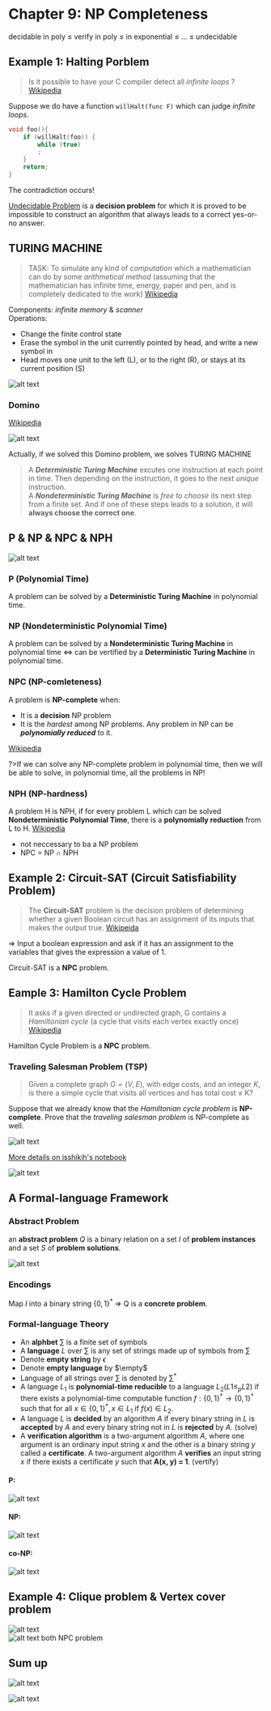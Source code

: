 # Chapter 9: NP Completeness  

decidable in poly $\leq$ verify in poly $\leq$ in exponential $\leq$ ... $\leq$ undecidable  

## Example 1: Halting Porblem  

>Is it possible to have your C compiler detect all *infinite loops* ? [Wikipedia](https://en.wikipedia.org/wiki/Halting_problem)  

Suppose we do have a function `willHalt(func F)` which can judge *infinite loops*.

```c
void foo(){
    if (willHalt(foo)) {
        while (true)
        ;
    }
    return;
}
```

The contradiction occurs!  

[Undecidable Problem](https://en.wikipedia.org/wiki/Undecidable_problem) is a **decision problem** for which it is proved to be impossible to construct an algorithm that always leads to a correct yes-or-no answer.

## TURING MACHINE  

>TASK: To simulate any kind of *computation* which a mathematician can do by some *arithmetical method* (assuming that the mathematician has infinite time, energy, paper and pen, and is completely dedicated to the work) [Wikipedia](https://en.wikipedia.org/wiki/Turing_machine)  

Components: *infinite memory* & *scanner*  
Operations:  
- Change the finite control state  
- Erase the symbol in the unit currently pointed by head, and write a new symbol in  
- Head moves one unit to the left (L), or to the right (R), or stays at its current position (S)

![alt text](image-58.png)

### Domino  

[Wikipedia](https://en.wikipedia.org/wiki/Post_correspondence_problem#Proof_sketch_of_undecidability)

![alt text](image-59.png)  

Actually, if we solved this Domino problem, we solves TURING MACHINE  

>A ***Deterministic Turing Machine*** excutes one instruction at each point in time. Then depending on the instruction, it goes to the next *unique* instruction.  
>A ***Nondeterministic Turing Machine*** is *free to choose* its next step from a finite set. And if one of these steps leads to a solution, it will **always choose the correct one**.  

## P & NP & NPC & NPH  

![alt text](63.png)  

### P (Polynomial Time)
A problem can be solved by a **Deterministic Turing Machine** in polynomial time.  

### NP (Nondeterministic Polynomial Time)  
A problem can be solved by a **Nondeterministic Turing Machine** in polynomial time $\Leftrightarrow$ can be vertified by a **Deterministic Turing Machine** in polynomial time.  

### NPC (NP-comleteness)  
A problem is **NP-complete** when:  
- It is a **decision** NP problem  
- It is the *hardest* among NP problems. Any problem in NP can be ***polynomially reduced*** to it.  

[Wikipedia](https://en.wikipedia.org/wiki/NP-completeness)  

?>If we can solve any NP-complete problem in polynomial time, then we will be able to solve, in polynomial time, all the problems in NP!  

### NPH (NP-hardness)  
A problem H is NPH, if for every problem L which can be solved **Nondeterministic Polynomial Time**, there is a **polynomially reduction** from L to H. [Wikipedia](https://en.wikipedia.org/wiki/NP-hardness)  
- not neccessary to ba a NP problem  
- NPC = NP $\cap$ NPH  

## Example 2: Circuit-SAT (Circuit Satisfiability Problem)  

>The **Circuit-SAT** problem is the decision problem of determining whether a given Boolean circuit has an assignment of its inputs that makes the output true. [Wikipeida](https://en.wikipedia.org/wiki/Circuit_satisfiability_problem)  

$\Rightarrow$ Input a boolean expression and ask if it has an assignment to the variables that gives the expression a value of 1.  

Circuit-SAT is a **NPC** problem.

## Eample 3: Hamilton Cycle Problem  

>It asks if a given directed or undirected graph, G contains a *Hamiltonian cycle* (a cycle that visits each vertex exactly once) [Wikipedia](https://en.wikipedia.org/wiki/Hamiltonian_path_problem)  

Hamilton Cycle Problem is a **NPC** problem.  

### Traveling Salesman Problem (TSP)   

>Given a complete graph $G=(V, E)$, with edge costs, and an integer $K$, is there a simple cycle that visits all vertices and has total cost $\leq$ K?  

Suppose that we already know that the *Hamiltonian cycle problem* is **NP-complete**.  Prove that the *traveling salesman problem* is NP-complete as well.

![alt text](image-60.png)  

[More details on isshikih's notebook](https://note.isshikih.top/cour_note/D2CX_AdvancedDataStructure/Lec10/#traveling-salesman-problem)

![alt text](image-61.png)  

## A Formal-language Framework  

### Abstract Problem  
an **abstract problem** $Q$ is a binary relation on a set $I$ of **problem instances** and a set $S$ of **problem solutions**.  

![alt text](image-62.png)  

### Encodings  
Map $I$ into a binary string $\{ 0, 1 \}^{*}$ $\Rightarrow$ Q is a **concrete problem**.  

### Formal-language Theory  
- An **alphbet** $\sum$ is a finite set of symbols  
- A **language** $L$ over $\sum$ is any set of strings made up of symbols from $\sum$  
- Denote **empty string** by $\epsilon$  
- Denote **empty language** by $\empty$  
- Language of all strings over $\sum$ is denoted by $\sum^{*}$  
- A language $L_1$ is **polynomial-time reducible** to a language $L_2 (L1 \leq_p L2 )$ if there exists a polynomial-time computable function $f: \{0, 1\}^* → \{0,1\}^*$ such that for all $x \in \{0, 1\}^*,  x\in L_1$ if  $f (x) \in L_2$.
- A language $L$ is **decided** by an algorithm $A$ if every binary string in $L$ is **accepted** by $A$ and every binary string not in $L$ is **rejected** by $A$.  (solve)  
- A **verification algorithm** is a two-argument algorithm $A$, where one argument is an ordinary input string $x$ and the other is a binary string $y$ called a **certificate**. 
A two-argument algorithm $A$ **verifies** an input string $x$ if there exists a certificate $y$ such that **A(x, y) = 1**.  (vertify)  

#### P:  
![alt text](image-73.png)  
#### NP:  
![alt text](image-74.png)  
#### co-NP:
![alt text](image-75.png)

## Example 4: Clique problem & Vertex cover problem
![alt text](image-76.png)  
![alt text](image-77.png)
both NPC problem

## Sum up  

![alt text](image-63.png)  

![alt text](image-64.png)  
